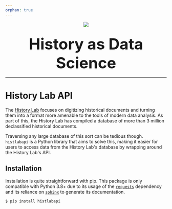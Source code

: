 ```yaml
---
orphan: true
---
```


<div align="center">
  <img src="http://history-lab.org/images/new-paper-stack.png"><br>
</div>
<h3 align="center"><font size = "10">History as Data Science</font></h3>

-----------------

# History Lab API

The [History Lab](http://history-lab.org/) focuses on digitizing historical documents and turning them into a format more amenable to the tools of modern data analysis. As part of this, the History Lab has compiled a database of more than 3 million declassified historical documents. 

Traversing any large database of this sort can be tedious though. `histlabapi` is a Python library that aims to solve this, making it easier for users to access data from the History Lab's database by wrapping around the History Lab's API. 

## Installation
Installation is quite straightforward with pip. This package is only compatible with Python 3.8+ due to its usage of the [`requests`](https://requests.readthedocs.io/en/latest/) dependency and its reliance on [`sphinx`](https://www.sphinx-doc.org/en/master/) to generate its documentation.

```bash
$ pip install histlabapi
```